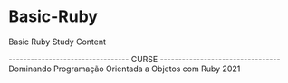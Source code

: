 # Basic-Ruby

Basic Ruby Study Content

--------------------------------- CURSE ---------------------------------
Dominando Programação Orientada a Objetos com Ruby 2021